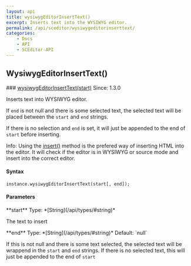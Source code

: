```yaml
---
layout: api
title: wysiwygEditorInsertText()
excerpt: Inserts text into the WYSIWYG editor.
permalink: /api/sceditor/wysiwygeditorinserttext/
categories:
    - Docs
    - API
    - SCEditor-API
---
```

## WysiwygEditorInsertText()

<article class="api method" markdown="1">
### <a id="wysiwygEditorInsertText" href="#wysiwygEditorInsertText">wysiwygEditorInsertText(start)</a> <span class="since">Since: 1.3.0</span>

Inserts text into WYSIWYG editor.

If `end` is not null and there is some selected text, the selected text will be placed between the `start` and `end` strings.

If there is no selection and `end` is set, it will just be appended to the end of `start` before inserting.

<span class="label label-info">Info:</span> Using the [insert()](/api/sceditor/val/) method is the prefered way of inserting HTML into the editor. It will check if the editor is in WYSIWYG or source mode and insert into the correct editor.


#### Syntax

    instance.wysiwygEditorInsertText(start[, end]);

#### Parameters

<div class="parameters">
<div class="parameter" markdown="1">
**start**  
Type: *[String](/api/types/#string)*

The text to insert
</div>

<div class="parameter" markdown="1">
**end**  
Type: *[String](/api/types/#string)*  
Default: `null`

If this is not null and there is some text selected, the selected text will be wrappend in the `start` and `end` strings. If there is no selected text, this will just be appended to the end of `start`
</div>
</div>
</article>

